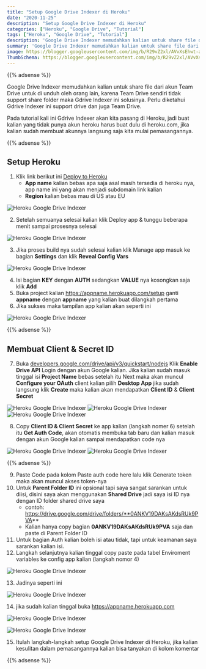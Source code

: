 ```yaml
---
title: "Setup Google Drive Indexer di Heroku"
date: "2020-11-25"
description: "Setup Google Drive Indexer di Heroku"
categories: ["Heroku", "Google Drive", "Tutorial"]
tags: ["Heroku", "Google Drive", "Tutorial"]
description: 'Google Drive Indexer memudahkan kalian untuk share file dari akun Team Drive untuk di unduh oleh orang lain, karena Team Drive sendiri tidak support share folder maka Gdrive Indexer ini solusinya. Perlu diketahui Gdrive Indexer ini support drive dan juga Team Drive.'
summary: 'Google Drive Indexer memudahkan kalian untuk share file dari akun Team Drive untuk di unduh oleh orang lain, karena Team Drive sendiri tidak support share folder maka Gdrive Indexer ini solusinya. Perlu diketahui Gdrive Indexer ini support drive dan juga Team Drive.'
image: https://blogger.googleusercontent.com/img/b/R29vZ2xl/AVvXsEhwt-aIrDfkicVex80qrbDItqFfgyBTs2wC8x83xh6zK4tHZo1DNzL78bDUJpSn3HvlHnhbzQ01IsYCqkqYqiv_BSsdZvTqYWmKPJpbC8cwPreQ7ryVzxBU1LJev9XvWudfSxA_2GFvDAmuyF-JX9jKJJ0XBCLNJ4XqZFMi2WrfBmWjJHXepFRghbbM2eF4/s80-rw/Google_Drive_logo.png
ThumbSchema: https://blogger.googleusercontent.com/img/b/R29vZ2xl/AVvXsEhwt-aIrDfkicVex80qrbDItqFfgyBTs2wC8x83xh6zK4tHZo1DNzL78bDUJpSn3HvlHnhbzQ01IsYCqkqYqiv_BSsdZvTqYWmKPJpbC8cwPreQ7ryVzxBU1LJev9XvWudfSxA_2GFvDAmuyF-JX9jKJJ0XBCLNJ4XqZFMi2WrfBmWjJHXepFRghbbM2eF4/s0/Google_Drive_logo.png
---
```


{{% adsense %}}

Google Drive Indexer memudahkan kalian untuk share file dari akun Team Drive untuk di unduh oleh orang lain, karena Team Drive sendiri tidak support share folder maka Gdrive Indexer ini solusinya. Perlu diketahui Gdrive Indexer ini support drive dan juga Team Drive.

Pada tutorial kali ini Gdrive Indexer akan kita pasang di Heroku, jadi buat kalian yang tidak punya akun heroku harus buat dulu di heroku.com, jika kalian sudah membuat akunnya langsung saja kita mulai pemasangannya.

{{% adsense %}}

## Setup Heroku

1. Klik link berikut ini [Deploy to Heroku](https://heroku.com/deploy?template=https://github.com/patheticGeek/gdrive-index)
      * **App name** kalian bebas apa saja asal masih tersedia di heroku nya, app name ini yang akan menjadi subdomain link kalian
      * **Region** kalian bebas mau di US atau EU

![Heroku Google Drive Indexer](https://blogger.googleusercontent.com/img/b/R29vZ2xl/AVvXsEgkcOUnDbn5maJ6uf6O37zX3WRNXK4fjK0eQi8mVU9ZHF4BgeI85nZeybZt8bQYsbyhsWyNNs2deRHL8zWUbkSc1d7n1ALAh4UrLX6GHp3U1jLg2diCMlaEIQ51eC9gpgCkzsPUJN0kc-1Hz2SgmIqjV9L7XsnsW-fg4utEdJ2Kdyyw4ck08IBkzbPZfMmj/s0/1.jpg)

2. Setelah semuanya selesai kalian klik Deploy app & tunggu beberapa menit sampai prosesnya selesai

![Heroku Google Drive Indexer](https://blogger.googleusercontent.com/img/b/R29vZ2xl/AVvXsEjwySZk2nM7DrWlHYVmcF6FfVwGVhUieLXiMhBMxqwjbLiPLmjpQ701CgjMBLuNzg9eqeEETgWspME6zpuIw5O_ol-0414Q6fujykRhccFjV6uquhNi1w8VqSZFFNmXyXMwrWNEJH7b8M5N3ple2CscyUC17HuTv16OMJxJR4DJn2x5sA-wK4Cywnx1hAqO/s0/2.jpg)

3. Jika proses build nya sudah selesai kalian klik Manage app masuk ke bagian **Settings** dan klik **Reveal Config Vars**

![Heroku Google Drive Indexer](https://blogger.googleusercontent.com/img/b/R29vZ2xl/AVvXsEhnaRGg-f1pErXXIXJf9z1d43ZjUmGylX8PLnBFi_1-14KHj5G4quvf9854REEEDuDGcHb-mlCbOGNudz_Gq03pOYURp5IK1DlNc32RlLPFa9jHhL4Gia-34t8_EESLJj6Mp_hXnFOk-zzxSe11YooC4Ur0o5Q72dgGqAAtVbX1bDwACH836_WEt35y8tNd/s0/3.jpg)

4. Isi bagian **KEY** dengan **AUTH** sedangkan **VALUE** nya kosongkan saja klik **Add**
5. Buka project kalian https://appname.herokuapp.com/setup ganti **appname** dengan **appname** yang kalian buat dilangkah pertama
6. Jika sukses maka tampilan app kalian akan seperti ini

![Heroku Google Drive Indexer](https://blogger.googleusercontent.com/img/b/R29vZ2xl/AVvXsEibJTbOrDV_0YFZzaacuL1S9okMlHn-tF9MtGHKr_5W3wlJKlPVUeAKTMdMYQY5rWh0Ypzmt2JImG5mb1ztwdFjs1orgBcEjFq9uJMNYmgKCELwP-c0DeenEYPudcWyiGzKiPPTbih0R1jFojKtKCqHyvdlt2JRaRbs42JwciU6ko1HS5Et-isdXmPZlxsc/s0/4.jpg)

{{% adsense %}}

## Membuat Client & Secret ID

7. Buka [developers.google.com/drive/api/v3/quickstart/nodejs](https://developers.google.com/drive/api/v3/quickstart/nodejs) Klik **Enable Drive API** Login dengan akun Google kalian. Jika kalian sudah masuk tinggal isi **Project Name** bebas setelah itu Next maka akan muncul **Configure your OAuth** client kalian pilih **Desktop App** jika sudah langsung klik **Create** maka kalian akan mendapatkan **Client ID** & **Client Secret**

![Heroku Google Drive Indexer](https://blogger.googleusercontent.com/img/b/R29vZ2xl/AVvXsEh-bEnnvzuJPIvLi9cYVXynsQg7mwqdl6_IrrxQ685dHCfEi-NGLngEKq7ImIXme_KEYn_4glq4YueI76xV6KgXSIifki-zcJv28qb1BdMqoATLNuR3d931HNLVqWgECMQBmtF70o_QIBiSYnMGei8hyphenhyphenpwJ1s5xO3ki_eBM8Hfp2umfLzSJT0fu8RNc2IFn/s0/enabledriveapi.jpg)
![Heroku Google Drive Indexer](https://blogger.googleusercontent.com/img/b/R29vZ2xl/AVvXsEh3EQAUoLXcbmPIad3yjaTN-rSdbkK5cGKJsS-yguRT9opRkomLE7p_6qBrWvTeMT9eYJUxcc6GmQWokqCBxB8oSfrWI6CfbFbathcv2_doX_sw6YCNXoRQs_Dp8q8qpT36xLjbSQ1FBXgq0LdGY2Hyp-TEoNFrOKUQ4viFsSlZjzBSVKwxv0Z_LJ7H4rBC/s0/enabledriveapi1.jpg)
![Heroku Google Drive Indexer](https://blogger.googleusercontent.com/img/b/R29vZ2xl/AVvXsEg-RMODCnOMW_DkzMojamgvtvsnoMalQ-ZpISsWPLA1N1ioi3N6Sp3qsFeQUl2n0JNmdL99yu2EzGi8K7pQfthCnxJdgVnRGN6YG_rwMoDjXskRQ5smHqfM-slrL0ypl1Cpy1rPnnOzmI4nu176RNJkPWUpI7yWyHGbuQE3yb_e7hkyZ-98yP_hB3MyPSkf/s0/enabledriveapi2.jpg)

8. Copy **Client ID & Client Secret** ke app kalian (langkah nomer 6) setelah itu **Get Auth Code**, akan otomatis membuka tab baru dan kalian masuk dengan akun Google kalian sampai mendapatkan code nya

![Heroku Google Drive Indexer](https://blogger.googleusercontent.com/img/b/R29vZ2xl/AVvXsEg7Ss6o_2ajFSKJ1mYEk1mW7aFEiRAY0FCRXDhSOiLT2F3e14X6u_TFkg8vdve5WLiz3LoJ7hrfBQ4AnTHbSYCFNor8gqxNIb42f3AkEQZynAkeiov53-e8kKBwXVZAGi5pWpVSOss60if-y9mweit27eJS8TlEWwhtDv5RJZCkhBILp5XyzoRkJ3hk8niP/s0/5.jpg)
![Heroku Google Drive Indexer](https://blogger.googleusercontent.com/img/b/R29vZ2xl/AVvXsEjo0K61LPXdW9ngPnRwYpyuGBKRcW7w7hs5gTZADT-fuVQaDDXbYYvm7DoafPtX4bpZ6Nlao5bYJHtPuZmsTiYz1_qmH1LKR5mKmOlKaqUgqrzWzX-anyYEDv2T0uzYQufLJZJC9mBZncBkd8FSanWoNC87Umtyla6AHxXMdf_xsdshFR1gZuZC52aJBzyY/s0/enabledriveapi4.jpg)

{{% adsense %}}

9.  Paste Code pada kolom Paste auth code here lalu klik Generate token maka akan muncul akses token-nya
10. Untuk **Parent Folder ID** ini opsional tapi saya sangat sarankan untuk diisi, disini saya akan menggunakan **Shared Drive** jadi saya isi ID nya dengan ID folder shared drive saya
      * contoh: https://drive.google.com/drive/folders/**0ANKV19DAKsAKdsRUk9PVA**
      * Kalian hanya copy bagian **0ANKV19DAKsAKdsRUk9PVA** saja dan paste di Parent Folder ID
11. Untuk bagian Auth kalian boleh isi atau tidak, tapi untuk keamanan saya sarankan kalian isi.
12. Langkah selanjutnya kalian tinggal copy paste pada tabel Enviroment variables ke config app kalian (langkah nomor 4)

![Heroku Google Drive Indexer](https://blogger.googleusercontent.com/img/b/R29vZ2xl/AVvXsEhYF0XzZ3I-b6m_R9yam_C1n1hqu4MetCYMycJAUTjVvUr_QnQoPAe3xZSAv80OrvqI00iPiDOkpcbIKOepPA8TtqOg-5UxzPpzadWGrfxOc9C-b_uzFdBNbsMoJvSay8E7-Z2uNl6obj_7dZL7LgRu2vp5rvUXymOq5jEOhnZlVAzrBOI8gnmNg5j8SPnS/s0/enabledriveapi5.jpg)

13. Jadinya seperti ini

![Heroku Google Drive Indexer](https://blogger.googleusercontent.com/img/b/R29vZ2xl/AVvXsEi8eRzWscH3HNY4gmxn5jlLYsWnnDOW2JDho3Of03I-5QQSBU4Pf_le8SGa8tBPzm_hnLT1mZVKMMtndI_sVWx7PrTW_nved0PNyNd0G8MsD5hdLZVVHhXN1FQiPqXu07CKg-pQJSeT6hetEuwDYRm0K3EGSAH3KsYlfW90MU9ARFnh2i4thdIxoxR5wWOi/s0/6.jpg)


14. jika sudah kalian tinggal buka https://appname.herokuapp.com

![Heroku Google Drive Indexer](https://blogger.googleusercontent.com/img/b/R29vZ2xl/AVvXsEh-DR7Sk07rjZ7B47lH3Ok_4RXVJKikEkYKBnQ-E_wcd_bC0nOSCoXXjs2jUI2bMIS6kLXhwDiQDoYYU4fGvw5SrnirSM8IBFlqZsQekSmU9PqRhqlWFSqcOG2BFBR2f6GvXvnLBbyOn6HSJPkWPJHwZmtEZnhsr_fjVWO8C2zK2NX3HlgC3k6dA5IcvDeI/s0/7.jpg)

![Heroku Google Drive Indexer](https://blogger.googleusercontent.com/img/b/R29vZ2xl/AVvXsEhX9zmCjzUzqVPKTUEdbXyFzP5GgjkAtsgoek4nr4D0OElTyvJvrE4acp7GoZ9q0pYSqJX-eL6YJgEcJSkSq1aHatKSVfi81lcPLtyJ6BVjjZCFrQKSQs0fGrR6slF8ztXYGuc2uVGfTMR-NH1lkpTKMjJ7jDSDUmcjnMxQJutCBQXObEj-CymWpXy39IV-/s0/8.jpg)

15. Itulah langkah-langkah setup Google Drive Indexer di Heroku, jika kalian kesulitan dalam pemasangannya kalian bisa tanyakan di kolom komentar


{{% adsense %}}
